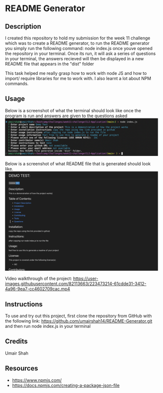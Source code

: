 # README Generator

## Description
I created this repository to hold my submission for the week 11 challenge which was to create a README generator, to run the README generator you simply run the following command: node index.js once youve opened the repository in your terminal. Once its run, it will ask a series of questions in your terminal, the answers recieved will then be displayed in a new README file that appears in the "dist" folder

This task helped me really grasp how to work with node JS and how to import/ require libraries for me to work with. I also learnt a lot about NPM commands.

## Usage

Below is a screenshot of what the terminal should look like once the program is run and answers are given to the questions asked
![screenshot of the project](./assets/images/Screenshot%202023-02-20%20at%2016.31.00.png)

Below is a screenshot of what README file that is generated should look like.
![screenshot of the project](./assets/images/Screenshot%202023-02-20%20at%2016.31.23.png)

Video walkthrough of the project:
https://user-images.githubusercontent.com/82113663/223473214-61cdde31-3412-4a96-9ea7-cc4602709cac.mp4




## Instructions

To use and try out this project, first clone the repository from GitHub with the following link: https://github.com/umairshah14/README-Generator.git and then run node index.js in your terminal

## Credits

Umair Shah

## Resources

- https://www.npmjs.com/
- https://docs.npmjs.com/creating-a-package-json-file
